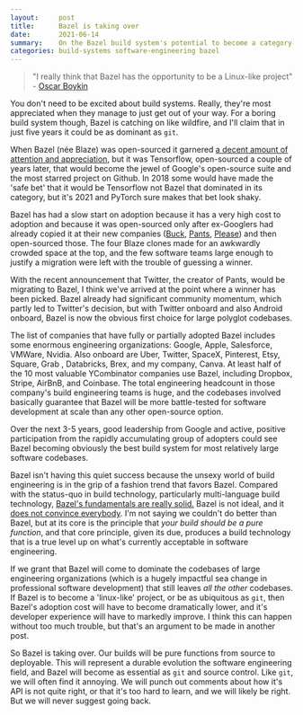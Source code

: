 ```yaml
---
layout:     post
title:      Bazel is taking over
date:       2021-06-14
summary:    On the Bazel build system's potential to become a category-killer.  
categories: build-systems software-engineering bazel
---
```


> "I really think that Bazel has the opportunity to be a Linux-like project"  - [Oscar Boykin](https://youtu.be/t_Omlhh7IJc?t=172s)

You don't need to be excited about build systems. Really, they're most appreciated when they manage to just get out of your way. 
For a boring build system though, Bazel is catching on like wildfire, and I'll claim that in just five years it could be as dominant as `git`.

When Bazel (née Blaze) was open-sourced it garnered [a decent amount of attention and appreciation](https://news.ycombinator.com/item?id=9256844), but it was Tensorflow, 
open-sourced a couple of years later, that would become the jewel of Google's open-source suite and the most starred project on Github. In 2018 some would have made the 
'safe bet' that it would be Tensorflow not Bazel that dominated in its category, but it's 2021 and PyTorch sure makes that bet look shaky. 

Bazel has had a slow start on adoption because it has a very high cost to adoption and because it was open-sourced only after ex-Googlers had already copied it at their 
new companies ([Buck](https://github.com/facebook/buck), [Pants](https://github.com/pantsbuild/pants), [Please](https://github.com/thought-machine/please)) and then open-sourced those. 
The four Blaze clones made for an awkwardly crowded space at the top, and the few software teams large enough to justify a migration were left with the trouble of guessing a winner. 

With the recent announcement that Twitter, the creator of Pants, would be migrating to Bazel, I think we've arrived at the point where a winner has been picked. 
Bazel already had significant community momentum, which partly led to Twitter's decision, but with Twitter onboard and also Android onboard, Bazel is now the obvious first choice for large polyglot codebases. 

The list of companies that have fully or partially adopted Bazel includes some enormous engineering organizations: Google, Apple, Salesforce, VMWare, Nvidia. Also onboard are Uber, 
Twitter, SpaceX, Pinterest, Etsy, Square, Grab , Databricks, Brex, and my company, Canva. At least half of the 10 most valuable YCombinator companies use Bazel, including Dropbox, Stripe, AirBnB, and Coinbase. 
The total engineering headcount in those company's build engineering teams is huge, and the codebases involved basically guarantee that Bazel will be more battle-tested for software development at scale than any other open-source option. 

Over the next 3-5 years, good leadership from Google and active, positive participation from the rapidly accumulating group of adopters could see Bazel becoming obviously the best build system for most relatively large software codebases. 

Bazel isn't having this quiet success because the unsexy world of build engineering is in the grip of a fashion trend that favors Bazel. Compared with the status-quo in build technology, particularly multi-language build technology, 
[Bazel's fundamentals are really solid.](https://www.microsoft.com/en-us/research/uploads/prod/2018/03/build-systems.pdf) Bazel is not ideal, and it [does not convince everybody](https://blog.mozilla.org/nfroyd/2019/10/28/evaluating-bazel-for-building-firefox-part-1/). 
I'm not saying we couldn't do better than Bazel, but at its core is the principle that *your build should be a pure function*, and that core principle, given its due, produces a build technology that is a true level up on what's currently acceptable in software engineering. 

If we grant that Bazel will come to dominate the codebases of large engineering organizations (which is a hugely impactful sea change in professional software development) that still leaves 
*all the other* codebases. If Bazel is to become a 'linux-like' project, or be as ubiquitous as `git`, then Bazel's adoption cost will have to become dramatically lower, and 
it's developer experience will have to markedly improve. I think this can happen without too much trouble, but that's an argument to be made in another post.  

So Bazel is taking over. Our builds will be pure functions from source to deployable. This will represent a durable evolution the software engineering field, and Bazel will become as 
essential as `git` and source control. Like `git`, we will often find it annoying. We will punch out comments about how it's API is not quite right, or that it's too hard to learn, and we will likely be right. But we will never suggest going back.
